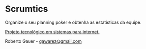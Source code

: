 # Scrumtics
Organize o seu planning poker e obtenha as estatísticas da equipe.

[Projeto tecnológico em sistemas para internet.](https://www.ulbra.br/ead/graduacao/ead/sistemas-para-internet/superior-de-tecnologia)

Roberto Gauer - gawarez@gmail.com
